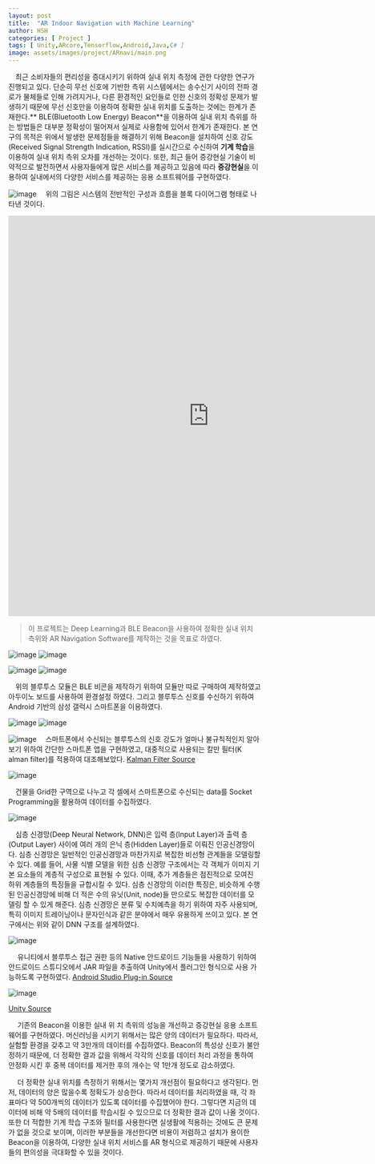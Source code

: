 ```yaml
---
layout: post
title:  "AR Indoor Navigation with Machine Learning"
author: HSH
categories: [ Project ]
tags: [ Unity,ARcore,Tensorflow,Android,Java,C# ]
image: assets/images/project/ARnavi/main.png
---
```




　최근 소비자들의 편리성을 증대시키기 위하여 실내 위치 측정에 관한 다양한 연구가 진행되고 있다. 단순히 무선 신호에 기반한 측위 시스템에서는 송수신기 사이의 전파 경로가 물체들로 인해 가려지거나, 다른 환경적인 요인들로 인한 신호의 정확성 문제가 발생하기 때문에 무선 신호만을 이용하여 정확한 실내 위치를 도출하는 것에는 한계가 존재한다.** BLE(Bluetooth Low Energy) Beacon**을 이용하여 실내 위치 측위를 하는 방법들은 대부분 정확성이 떨어져서 실제로 사용함에 있어서 한계가 존재한다. 본 연구의 목적은 위에서 발생한 문제점들을 해결하기 위해 Beacon을 설치하여 신호 강도(Received Signal Strength Indication, RSSI)를 실시간으로 수신하여 **기계 학습**을 이용하여 실내 위치 측위 오차를 개선하는 것이다. 또한, 최근 들어 증강현실 기술이 비약적으로 발전하면서 사용자들에게 많은 서비스를 제공하고 있음에 따라 **증강현실**을 이용하여 실내에서의 다양한 서비스를 제공하는 응용 소프트웨어를 구현하였다.

![image](../assets/images/project/ARnavi/diagram.png)
　위의 그림은 시스템의 전반적인 구성과 흐름을 블록 다이어그램 형태로 나타낸 것이다.

<iframe width="800" height="800" src="https://youtube.com/embed/_nfCblHYu-I" frameborder="0" allow="accelerometer; encrypted-media; gyroscope; picture-in-picture" allowfullscreen></iframe>

> 이 프로젝트는 Deep Learning과 BLE Beacon을 사용하여 정확한 실내 위치 측위와 AR Navigation Software를 제작하는 것을 목표로 하였다.

![image](../assets/images/project/ARnavi/hm_10.jpg)	![image](../assets/images/project/ARnavi/hm_10_spec.png)

![image](../assets/images/project/ARnavi/galaxy.png)  ![image](../assets/images/project/ARnavi/galaxy_spec.png)


　위의 블루투스 모듈은 BLE 비콘을 제작하기 위하여 모듈만 따로 구매하여 제작하였고 아두이노 보드를 사용하여 환경설정 하였다. 그리고 블루투스 신호를 수신하기 위하여 Android 기반의 삼성 갤럭시 스마트폰을 이용하였다.

![image](../assets/images/project/ARnavi/galaxy.png)  ![image](../assets/images/project/ARnavi/signal_text.gif)

![image](../assets/images/project/ARnavi/filter.png)
　스마트폰에서 수신되는 블루투스의 신호 강도가 얼마나 불규칙적인지 알아보기 위하여 간단한 스마트폰 앱을 구현하였고, 대중적으로 사용되는 칼만 필터(K	alman filter)를 적용하여 대조해보았다.
[Kalman Filter Source](https://hsh0321.github.io/ARnavi/filter)

![image](../assets/images/project/ARnavi/hitech.png)

　건물을 Grid한 구역으로 나누고 각 셀에서 스마트폰으로 수신되는 data를 Socket Programming을 활용하여 데이터를 수집하였다.

![image](../assets/images/project/ARnavi/dnn.png)

　심층 신경망(Deep Neural Network, DNN)은 입력 층(Input Layer)과 출력 층(Output Layer) 사이에 여러 개의 은닉 층(Hidden Layer)들로 이뤄진 인공신경망이다. 심층 신경망은 일반적인 인공신경망과 마찬가지로 복잡한 비선형 관계들을 모델링할 수 있다. 예를 들어, 사물 식별 모델을 위한 심층 신경망 구조에서는 각 객체가 이미지 기본 요소들의 계층적 구성으로 표현될 수 있다. 이때, 추가 계층들은 점진적으로 모여진 하위 계층들의 특징들을 규합시킬 수 있다. 심층 신경망의 이러한 특징은, 비슷하게 수행된 인공신경망에 비해 더 적은 수의 유닛(Unit, node)들 만으로도 복잡한 데이터를 모델링 할 수 있게 해준다. 심층 신경망은 분류 및 수치예측을 하기 위하여 자주 사용되며, 특히 이미지 트레이닝이나 문자인식과 같은 분야에서 매우 유용하게 쓰이고 있다. 본 연구에서는 위와 같이 DNN 구조를 설계하였다.


![image](../assets/images/project/ARnavi/eclipse1.gif)

　 유니티에서 블루투스 접근 권한 등의 Native 안드로이드 기능들을 사용하기 위하여 안드로이드 스튜디오에서 JAR 파일을 추출하여 Unity에서 플러그인 형식으로 사용 가능하도록 구현하였다.
[Android Studio Plug-in Source](https://hsh0321.github.io)



![image](../assets/images/project/ARnavi/Unity1.png)

[Unity Source](https://hsh0321.github.io)


　 기존의 Beacon을 이용한 실내 위 치 측위의 성능을 개선하고 증강현실 응용 소프트 웨어를 구현하였다. 머신러닝을 시키기 위해서는 많은 양의 데이터가 필요하다. 따라서, 실험할 환경을 갖추고 약 3만개의 데이터를 수집하였다. Beacon의 특성상 신호가 불안정하기 때문에, 더 정확한 결과 값을 위해서 각각의 신호를 데이터 처리 과정을 통하여 안정화 시킨 후 중복 데이터를 제거한 후의 개수는 약 1만개 정도로 감소하였다.

　 더 정확한 실내 위치를 측정하기 위해서는 몇가지 개선점이 필요하다고 생각된다. 먼저, 데이터의 양은 많을수록 정확도가 상승한다. 따라서 데이터를 처리하였을 때, 각 좌표마다 약 500개씩의 데이터가 있도록 데이터를 수집했어야 한다. 그렇다면 지금의 데이터에 비해 약 5배의 데이터를 학습시킬 수 있으므로 더 정확한 결과 값이 나올 것이다. 또한 더 적합한 기계 학습 구조와 필터를 사용한다면 실생활에 적용하는 것에도 큰 문제가 없을 것으로 보이며, 이러한 부분들을 개선한다면 비용이 저렴하고 설치가 용이한 Beacon을 이용하여, 다양한 실내 위치 서비스를 AR 형식으로 제공하기 때문에 사용자들의 편의성을 극대화할 수 있을 것이다.

